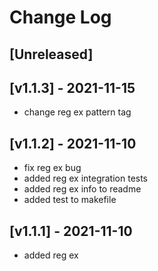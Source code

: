 # Change Log

## [Unreleased]

## [v1.1.3] - 2021-11-15
- change reg ex pattern tag

## [v1.1.2] - 2021-11-10
- fix reg ex bug
- added reg ex integration tests
- added reg ex info to readme
- added test to makefile

## [v1.1.1] - 2021-11-10
- added reg ex
